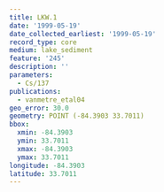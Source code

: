 ```yaml
---
title: LKW.1
date: '1999-05-19'
date_collected_earliest: '1999-05-19'
record_type: core
medium: lake_sediment
feature: '245'
description: ''
parameters:
  - Cs/137
publications:
  - vanmetre_etal04
geo_error: 30.0
geometry: POINT (-84.3903 33.7011)
bbox:
  xmin: -84.3903
  ymin: 33.7011
  xmax: -84.3903
  ymax: 33.7011
longitude: -84.3903
latitude: 33.7011
---
```

